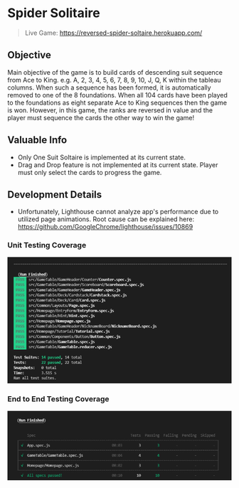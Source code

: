 # Spider Solitaire

> Live Game: https://reversed-spider-soltaire.herokuapp.com/

## Objective

Main objective of the game is to build cards of descending suit sequence from Ace to King. e.g. A, 2, 3, 4, 5, 6, 7, 8, 9, 10, J, Q, K within the tableau columns. When such a sequence has been formed, it is automatically removed to one of the 8 foundations. When all 104 cards have been played to the foundations as eight separate Ace to King sequences then the game is won.
However, in this game, the ranks are reversed in value and the player must sequence the cards the other way to win the game!

## Valuable Info

* Only One Suit Soltaire is implemented at its current state.
*  Drag and Drop feature is not implemented at its current state. Player must only select the cards to progress the game.


## Development Details

* Unfortunately, Lighthouse cannot analyze app's performance due to utilized page animations. Root cause can be explained here: https://github.com/GoogleChrome/lighthouse/issues/10869

### Unit Testing Coverage

![Unit Test Coverage](/.readme-assets/unit-tests.PNG)

### End to End Testing Coverage

![E2E Test Coverage](/.readme-assets/end-to-end-tests.PNG)